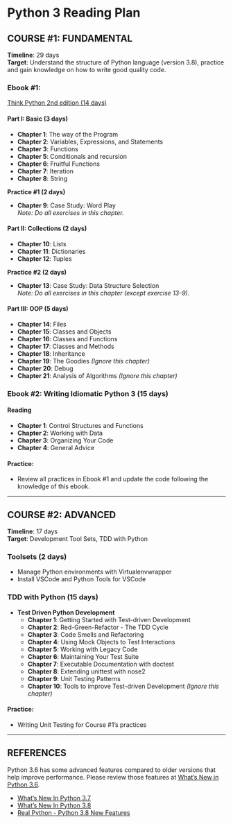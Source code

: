 # Python 3 Reading Plan

## COURSE #1: FUNDAMENTAL
**Timeline**: 29 days  
**Target**: Understand the structure of Python language (version 3.8), practice and gain knowledge on how to write good quality code.

### Ebook #1: 
[Think Python 2nd edition (14 days)](https://greenteapress.com/wp/think-python-2e/)

#### Part I: Basic (3 days)
- **Chapter 1**: The way of the Program
- **Chapter 2**: Variables, Expressions, and Statements
- **Chapter 3**: Functions
- **Chapter 5**: Conditionals and recursion
- **Chapter 6**: Fruitful Functions
- **Chapter 7**: Iteration
- **Chapter 8**: String

**Practice #1 (2 days)**  
- **Chapter 9**: Case Study: Word Play  
  *Note: Do all exercises in this chapter.*

#### Part II: Collections (2 days)
- **Chapter 10**: Lists
- **Chapter 11**: Dictionaries
- **Chapter 12**: Tuples

**Practice #2 (2 days)**  
- **Chapter 13**: Case Study: Data Structure Selection  
  *Note: Do all exercises in this chapter (except exercise 13-9).*

#### Part III: OOP (5 days)
- **Chapter 14**: Files
- **Chapter 15**: Classes and Objects
- **Chapter 16**: Classes and Functions
- **Chapter 17**: Classes and Methods
- **Chapter 18**: Inheritance
- **Chapter 19**: The Goodies *(Ignore this chapter)*
- **Chapter 20**: Debug
- **Chapter 21**: Analysis of Algorithms *(Ignore this chapter)*

### Ebook #2: Writing Idiomatic Python 3 (15 days)

#### Reading
- **Chapter 1**: Control Structures and Functions
- **Chapter 2**: Working with Data
- **Chapter 3**: Organizing Your Code
- **Chapter 4**: General Advice

#### Practice:
- Review all practices in Ebook #1 and update the code following the knowledge of this ebook.

---

## COURSE #2: ADVANCED
**Timeline**: 17 days  
**Target**: Development Tool Sets, TDD with Python

### Toolsets (2 days)
- Manage Python environments with Virtualenvwrapper
- Install VSCode and Python Tools for VSCode

### TDD with Python (15 days)
- **Test Driven Python Development**
  - **Chapter 1**: Getting Started with Test-driven Development
  - **Chapter 2**: Red-Green-Refactor - The TDD Cycle
  - **Chapter 3**: Code Smells and Refactoring
  - **Chapter 4**: Using Mock Objects to Test Interactions
  - **Chapter 5**: Working with Legacy Code
  - **Chapter 6**: Maintaining Your Test Suite
  - **Chapter 7**: Executable Documentation with doctest
  - **Chapter 8**: Extending unittest with nose2
  - **Chapter 9**: Unit Testing Patterns
  - **Chapter 10**: Tools to improve Test-driven Development *(Ignore this chapter)*

#### Practice:
- Writing Unit Testing for Course #1’s practices

---

## REFERENCES
Python 3.6 has some advanced features compared to older versions that help improve performance. Please review those features at [What’s New in Python 3.6](https://docs.python.org/3/whatsnew/3.6.html).

- [What’s New In Python 3.7](https://docs.python.org/3/whatsnew/3.7.html)
- [What’s New In Python 3.8](https://docs.python.org/3/whatsnew/3.8.html)
- [Real Python - Python 3.8 New Features](https://realpython.com/python38-new-features/)
